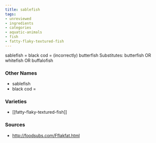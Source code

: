 ```yaml
---
title: sablefish
tags:
- unreviewed
- ingredients
- categories
- aquatic-animals
- fish
- fatty-flaky-textured-fish
---
```

sablefish = black cod = (incorrectly) butterfish Substitutes: butterfish OR whitefish OR buffalofish

### Other Names

* sablefish
* black cod =

### Varieties

* [[fatty-flaky-textured-fish]]

### Sources
* http://foodsubs.com/Fflakfat.html
